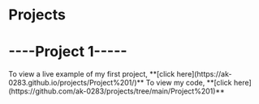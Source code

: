 # Projects
<h1>----Project 1-----</h1>
To view a live example of my first project, **[click here](https://ak-0283.github.io/projects/Project%201/)**
To view my code, **[click here](https://github.com/ak-0283/projects/tree/main/Project%201)**
